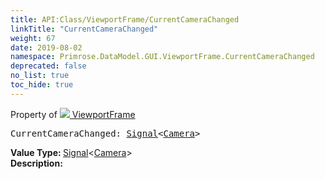 ```yaml
---
title: API:Class/ViewportFrame/CurrentCameraChanged
linkTitle: "CurrentCameraChanged"
weight: 67
date: 2019-08-02
namespace: Primrose.DataModel.GUI.ViewportFrame.CurrentCameraChanged
deprecated: false
no_list: true
toc_hide: true
---
```

Property of <a href="/docs/api-reference/Class/ViewportFrame"><img src="/icons/silk/frame.png"/>&nbsp;ViewportFrame</a>
<pre class="method-declaration">
CurrentCameraChanged: <a class="type" href="/docs/api-reference/Misc/Signal">Signal</a><<a class="type" href="/docs/api-reference/Class/Camera">Camera</a>></pre>
<b>Value Type: </b>
<a class="type" href="/docs/api-reference/Misc/Signal">Signal</a><<a class="type" href="/docs/api-reference/Class/Camera">Camera</a>>
<br/>
<b>Description: </b>